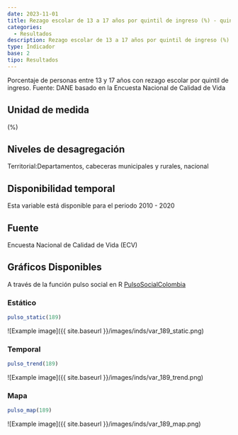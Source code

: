 ```yaml
---
date: 2023-11-01
title: Rezago escolar de 13 a 17 años por quintil de ingreso (%) - quintil 4 (dpto)
categories:
  - Resultados
description: Rezago escolar de 13 a 17 años por quintil de ingreso (%) - quintil 4
type: Indicador
base: 2
tipo: Resultados
--- 
```


Porcentaje de personas entre 13 y 17 años con rezago escolar por quintil de ingreso.
Fuente: DANE basado en la Encuesta Nacional de Calidad de Vida

## Unidad de medida
(%)

## Niveles de desagregación
Territorial:Departamentos, cabeceras municipales y rurales, nacional

## Disponibilidad temporal
Esta variable está disponible para el periodo 2010 - 2020

## Fuente
Encuesta Nacional de Calidad de Vida (ECV)

## Gráficos Disponibles

A través de la función pulso social en R [PulsoSocialColombia](https://github.com/pulsosocialcolombia/PulsoSocialColombia)

### Estático

``` R
pulso_static(189)
```

![Example image]({{ site.baseurl }}/images/inds/var_189_static.png)

### Temporal

``` R
pulso_trend(189)
```

![Example image]({{ site.baseurl }}/images/inds/var_189_trend.png)

### Mapa

``` R
pulso_map(189)
```

![Example image]({{ site.baseurl }}/images/inds/var_189_map.png)